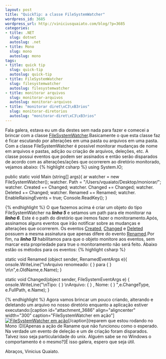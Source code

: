 ```yaml
--- 
layout: post
title: "QuickTip: a classe FileSystemWatcher"
wordpress_id: 3685
wordpress_url: http://viniciusquaiato.com/blog/?p=3685
categories: 
- title: .NET
  slug: dotnet
  autoslug: .net
- title: Mono
  slug: mono
  autoslug: mono
tags: 
- title: quick tip
  slug: quick-tip
  autoslug: quick-tip
- title: FileSystemWatcher
  slug: filesystemwatcher
  autoslug: filesystemwatcher
- title: monitorar arquivos
  slug: monitorar-arquivos
  autoslug: monitorar-arquivos
- title: "monitorar diret\xC3\xB3rios"
  slug: monitorar-diretorios
  autoslug: "monitorar-diret\xC3\xB3rios"
---
```

Fala galera, estava eu um dia destes sem nada para fazer e comecei a brincar com a classe [FileSystemWatcher](http://msdn.microsoft.com/en-US/library/system.io.filesystemwatcher.aspx).Basicamente o que esta classe faz é ficar escutando por alterações em uma pasta ou arquivos em uma pasta. Com a classe FileSystemWatcher é possível monitorar mudanças de nome em arquivos e pastas, adição ou criação de arquivos, deleções, etc. A classe possui eventos que podem ser assinados e então serão disparados de acordo com as alterações/ações que ocorrerem ao diretório monitorado, vejamos abaixo:
{% highlight csharp %}
using System.IO;
    
public 
static void Main (string[] args){
ar watcher = new FileSystemWatcher();
    watcher. Path = "/Users/vquaiato/Desktop/moniorar/";
    watcher. Created += Changed;
    watcher. Changed += Changed;
    watcher. Deleted += Changed;
    watcher. Renamed += Renamed;
    watcher. EnableRaisingEvents = true;
    Console.ReadKey();
    }

{% endhighlight %}
O que fazemos acima é criar um objeto do tipo FileSystemWatcher na **_linha 5_** e setamos um path para ele monitorar na **_linha 6_**. Este é o path do diretório que iremos fazer o monitoramento.Após, assinamos alguns eventos que irão notificar sobre as mudanças e alterações que ocorrerem. Os eventos [Created](http://msdn.microsoft.com/en-US/library/system.io.filesystemwatcher.created.aspx), [Changed](http://msdn.microsoft.com/en-US/library/system.io.filesystemwatcher.changed.aspx) e [Deleted](http://msdn.microsoft.com/en-US/library/system.io.filesystemwatcher.deleted.aspx) possuem a mesma assinatura que apenas difere do evento [Renamed](http://msdn.microsoft.com/en-US/library/system.io.filesystemwatcher.renamed.aspx).Por fim, na **_linha 13_** habilitamos para que o objeto monitore aos eventos, sem marcar esta propriedade para true o monitoramento não será feito. Abaixo estão os métodos para os eventos:
{% highlight csharp %}

static void Renamed (object sender, RenamedEventArgs e){
onsole.WriteLine("\nArquivo renomeado: {
}
 para {
}
\n\n",e.OldName,e.Name);
    }


static void Changed(object sender, FileSystemEventArgs e) {
onsole.WriteLine("\nTipo: {
}
 \nArquivo: {
}
, Nome: {
}
",e.ChangeType, e.FullPath, e.Name);
    }

{% endhighlight %}
Agora vamos brincar um pouco criando, alterando e deletando um arquivo no nosso diretório enquanto a aplicação estiver executando:[caption id="attachment_3686" align="aligncenter" width="300" caption="FileSystemWatcher em ação"][![FileSystemWatcher em ação](http://viniciusquaiato.com/images_posts/Screen-shot-2011-06-12-at-10.05.42-PM-300x195.png "FileSystemWatcher em ação")](http://viniciusquaiato.com/images_posts/Screen-shot-2011-06-12-at-10.05.42-PM.png)[/caption](reparem que estou rodando no Mono :D)[Apenas a ação de Raname que não funcionou como o esperado. Na verdade um evento de deleção e um de criação foram disparados. Talvez isso seja particularidade do unix. Alguém sabe se no Windows o comportamento é o mesmo?]É isso galera, espero que seja útil.

Abraços,
Vinicius Quaiato.
